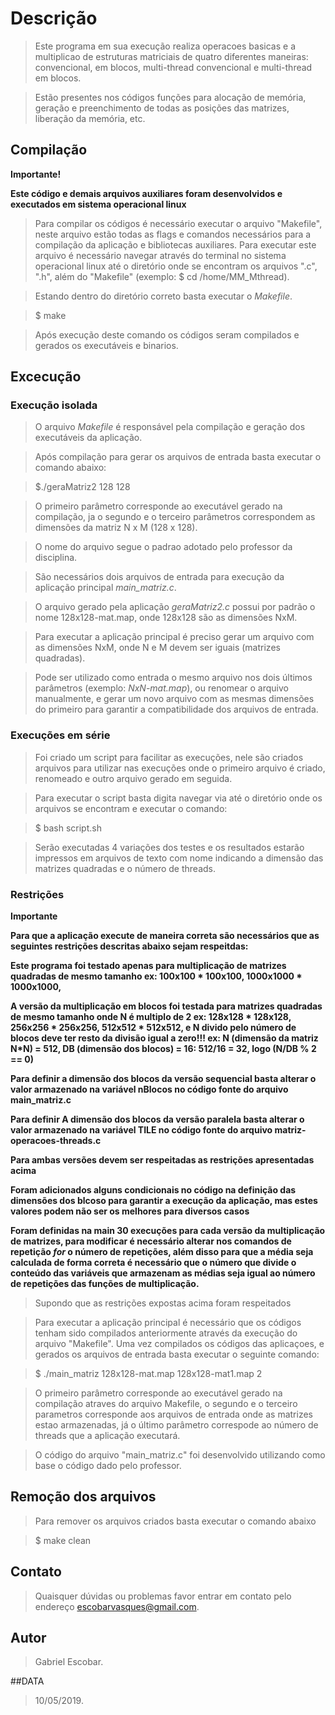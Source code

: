 # Descrição

> Este programa em sua execução realiza operacoes basicas e a multiplicao de estruturas matriciais de quatro diferentes maneiras: convencional, em blocos, multi-thread convencional e multi-thread em blocos. 

> Estão presentes nos códigos funções para alocação de memória, geração e preenchimento de todas as posições das matrizes, liberação da memória, etc.


## Compilação

 __Importante!__

__Este código e demais arquivos auxiliares foram desenvolvidos e executados em sistema operacional linux__

> Para compilar os códigos é necessário executar o arquivo "Makefile", neste arquivo estão todas as flags e comandos necessários para a compilação da aplicação e bibliotecas auxiliares. Para executar este arquivo é necessário navegar através do terminal no sistema operacional linux até o diretório onde se encontram os arquivos ".c", ".h", além do "Makefile" (exemplo: $ cd /home/MM_Mthread).

> Estando dentro do diretório correto basta executar o *Makefile*.

> $ make

> Após execução deste comando os códigos seram compilados e gerados os executáveis e binarios.

	
## Excecução

### Execução isolada
> O arquivo *Makefile* é responsável pela compilação e geração dos executáveis da aplicação.

> Após compilação para gerar os arquivos de entrada basta executar o comando abaixo:

> $./geraMatriz2 128 128

> O primeiro parâmetro corresponde ao executável gerado na compilação, ja o segundo e o terceiro parâmetros correspondem as dimensões da matriz N x M (128 x 128).

> O nome do arquivo segue o padrao adotado pelo professor da disciplina.

> São necessários dois arquivos de entrada para execução da aplicação principal *main_matriz.c*.

> O arquivo gerado pela aplicação *geraMatriz2.c* possui por padrão o nome 128x128-mat.map, onde 128x128 são as dimensões NxM.

> Para executar a aplicação principal é preciso gerar um arquivo com as dimensões NxM, onde N e M devem ser iguais (matrizes quadradas).

> Pode ser utilizado como entrada o mesmo arquivo nos dois últimos parâmetros (exemplo: *NxN-mat.map*), ou renomear o arquivo manualmente, e gerar um novo arquivo com as mesmas dimensões do primeiro para garantir a compatibilidade dos arquivos de entrada. 

### Execuções em série

> Foi criado um script para facilitar as execuções, nele são criados arquivos para utilizar nas execuções onde o primeiro arquivo é criado, renomeado e outro arquivo gerado em seguida.

> Para executar o script basta digita navegar via até o diretório onde os arquivos se encontram e executar o comando:

> $ bash script.sh

> Serão executadas 4 variações dos testes e os resultados estarão impressos em arquivos de texto com nome indicando a dimensão das matrizes quadradas e o número de threads.

### Restrições

 __Importante__

 __Para que a aplicação execute de maneira correta são necessários que as seguintes restrições descritas abaixo sejam respeitdas:__

 __Este programa foi testado apenas para multiplicação de matrizes quadradas de mesmo tamanho ex: 100x100 * 100x100, 1000x1000 * 1000x1000,__

 __A versão da multiplicação em blocos foi testada para matrizes quadradas de mesmo tamanho onde N é multiplo de 2 ex: 128x128 * 128x128, 256x256 * 256x256, 512x512 * 512x512, e N divido pelo número de blocos deve ter resto da divisão igual a zero!!! ex: N (dimensão da matriz N*N) = 512, DB (dimensão dos blocos) = 16: 512/16 = 32, logo (N/DB % 2 == 0)__

 __Para definir a dimensão dos blocos da versão sequencial basta alterar o valor armazenado na variável nBlocos no código fonte do arquivo main_matriz.c__

 __Para definir A dimensão dos blocos da versão paralela basta alterar o valor armazenado na variável TILE no código fonte do arquivo matriz-operacoes-threads.c__

 __Para ambas versões devem ser respeitadas as restrições apresentadas acima__

 __Foram adicionados alguns condicionais no código na definição das dimensões dos blcoso para garantir a execução da aplicação, mas estes valores podem não ser os melhores para diversos casos__

 __Foram definidas na main 30 execuções para cada versão da multiplicação de matrizes, para modificar é necessário alterar nos comandos de repetição *for* o número de repetições, além disso para que a média seja calculada de forma correta é necessário que o número que divide o conteúdo das variáveis que armazenam as médias seja igual ao número de repetições das funções de multiplicação.__

> Supondo que as restrições expostas acima foram respeitados

> Para executar a aplicação principal é necessário que os códigos tenham sido compilados anteriormente através da execução do arquivo "Makefile". Uma vez compilados os códigos das aplicaçoes, e gerados os arquivos de entrada basta executar o seguinte comando:

> $ ./main_matriz 128x128-mat.map 128x128-mat1.map 2

> O primeiro parâmetro corresponde ao executável gerado na compilação atraves do arquivo Makefile, o segundo e o terceiro parametros corresponde aos arquivos de entrada onde as matrizes estao armazenadas, já o último parâmetro correspode ao número de threads que a aplicação executará. 


> O código do arquivo "main_matriz.c" foi desenvolvido utilizando como base o código dado pelo professor. 


## Remoção dos arquivos

> Para remover os arquivos criados basta executar o comando abaixo

> $ make clean 


## Contato

> Quaisquer dúvidas ou problemas favor entrar em contato pelo endereço escobarvasques@gmail.com.

## Autor

> Gabriel Escobar.

##DATA
> 10/05/2019.
